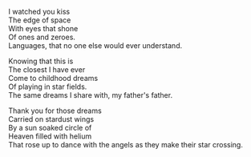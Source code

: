 <!--
title: Dear balloon,
created: 26 September 2004 - 4:23 pm
updated: 3 November 2004 - 7:27 am
slug: dear-balloon
tags: poetry
-->

I watched you kiss  
The edge of space  
With eyes that shone  
Of ones and zeroes.  
Languages, that no one else would ever understand.  

Knowing that this is  
The closest I have ever  
Come to childhood dreams  
Of playing in star fields.  
The same dreams I share with, my father's father.  

Thank you for those dreams  
Carried on stardust wings  
By a sun soaked circle of  
Heaven filled with helium  
That rose up to dance with the angels as they make their star crossing.  
